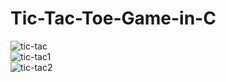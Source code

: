 # Tic-Tac-Toe-Game-in-C



![tic-tac](https://github.com/NeehaV/Tic-Tac-Toe-Game-in-C/assets/94872643/e6b7f1d7-c033-4396-90d2-5849b26835b4)
<br />
![tic-tac1](https://github.com/NeehaV/Tic-Tac-Toe-Game-in-C/assets/94872643/14c15731-0684-4ef3-8b6c-e539b34ff60c)
<br />
![tic-tac2](https://github.com/NeehaV/Tic-Tac-Toe-Game-in-C/assets/94872643/155462bc-adf5-410d-b390-3f4fcdb6e51e)
